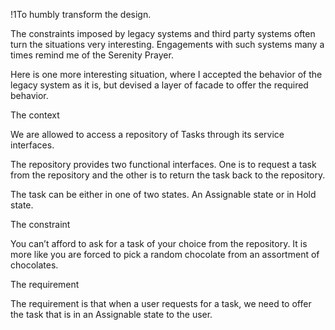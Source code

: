 !1To humbly transform the design.


The constraints imposed by legacy systems and third party systems often turn the situations very interesting.  Engagements with such systems many a times remind me of the Serenity Prayer. 

Here is one more interesting situation, where I accepted the behavior of the legacy system as it is, but devised a layer of facade to offer the required behavior.


The context

We are allowed to access a repository of Tasks through its service interfaces.

The repository provides two functional interfaces. One is to request a task from the repository and the other is to return the task back to the repository.

The task can be either in one of two states. An Assignable state or in Hold state. 

The constraint

You can’t afford to ask for a task of your choice from the repository. It is more like you are forced to pick a random chocolate from an assortment of chocolates. 

The requirement

The requirement is that when a user requests for a task, we need to offer the task that is in an Assignable state to the user. 
